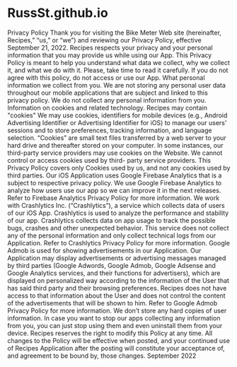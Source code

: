 # RussSt.github.io
Privacy Policy  Thank you for visiting the Bike Meter Web site (hereinafter, Recipes,” “us,” or “we”) and reviewing our Privacy Policy, effective September 21, 2022. Recipes respects your privacy and your personal information that you may provide us while using our App. This Privacy Policy is meant to help you understand what data we collect, why we collect it, and what we do with it. Please, take time to read it carefully. If you do not agree with this policy, do not access or use our App. What personal information we collect from you. We are not storing any personal user data throughout our mobile applications that are subject and linked to this privacy policy. We do not collect any personal information from you. Information on cookies and related technology. Recipes may contain "cookies" We may use cookies, identifiers for mobile devices (e.g., Android Advertising Identifier or Advertising Identifier for iOS) to manage our users’ sessions and to store preferences, tracking information, and language selection. “Cookies” are small text files transferred by a web server to your hard drive and thereafter stored on your computer. In some instances, our third-party service providers may use cookies on the Website. We cannot control or access cookies used by third- party service providers. This Privacy Policy covers only Cookies used by us, and not any cookies used by third parties. Our iOS Application uses Google Firebase Analytics that is a subject to respective privacy policy. We use Google Firebase Analytics to analyze how users use our app so we can improve it in the next releases. Refer to Firebase Analytics Privacy Policy for more information. We work with Crashlytics Inc. (“Crashlytics”), a service which collects data of users of our iOS App. Crashlytics is used to analyze the performance and stability of our app. Crashlytics collects data on app usage to track the possible bugs, crashes and other unexpected behavior. This service does not collect any of the personal information and only collect technical logs from our Application. Refer to Crashlytics Privacy Policy for more information. Google Admob is used for showing advertisements in our Application. Our Application may display advertisements or advertising messages managed by third parties (Google Adwords, Google Admob, Google Adsense and Google Analytics services, and their functions for advertisers), which are displayed on personalized way according to the information of the User that has said third party and their browsing preferences. Recipes does not have access to that information about the User and does not control the content of the advertisements that will be shown to him. Refer to Google Admob Privacy Policy for more information. We don’t store any hard copies of user information. In case you want to stop our apps collecting any information from you, you can just stop using them and even uninstall them from your device. Recipes reserves the right to modify this Policy at any time. All changes to the Policy will be effective when posted, and your continued use of Recipes Application after the posting will constitute your acceptance of, and agreement to be bound by, those changes. September 2022
